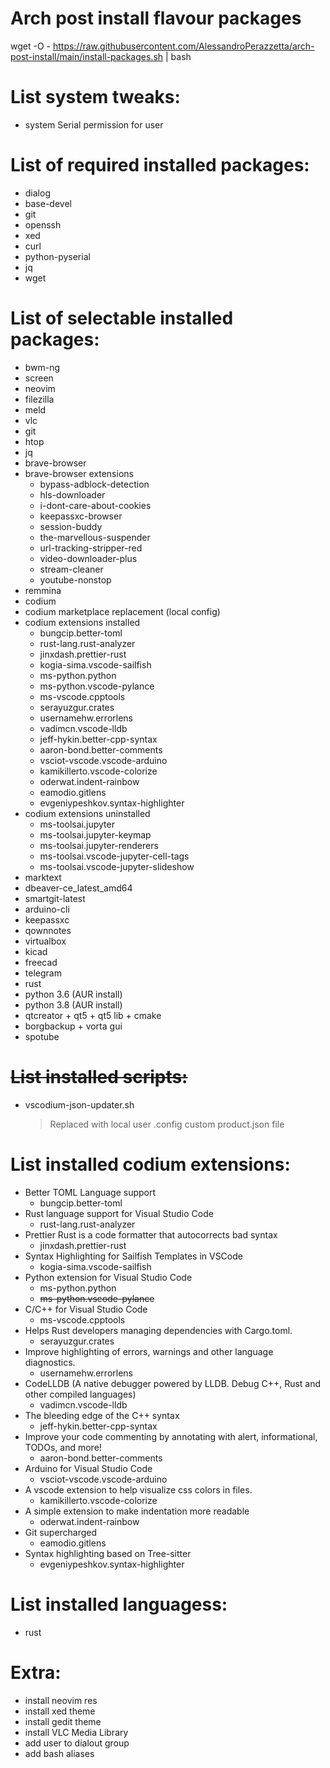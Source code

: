 # Arch post install flavour packages

wget -O - https://raw.githubusercontent.com/AlessandroPerazzetta/arch-post-install/main/install-packages.sh | bash

# List system tweaks:

- system Serial permission for user

# List of required installed packages:

- dialog
- base-devel
- git
- openssh
- xed
- curl
- python-pyserial
- jq
- wget

# List of selectable installed packages:

- bwm-ng 
- screen
- neovim 
- filezilla 
- meld 
- vlc 
- git 
- htop 
- jq
- brave-browser
- brave-browser extensions
  * bypass-adblock-detection
  * hls-downloader
  * i-dont-care-about-cookies
  * keepassxc-browser
  * session-buddy
  * the-marvellous-suspender
  * url-tracking-stripper-red
  * video-downloader-plus
  * stream-cleaner
  * youtube-nonstop
- remmina
- codium
- codium marketplace replacement (local config)
- codium extensions installed
  * bungcip.better-toml
  * rust-lang.rust-analyzer
  * jinxdash.prettier-rust
  * kogia-sima.vscode-sailfish
  * ms-python.python
  * ms-python.vscode-pylance
  * ms-vscode.cpptools
  * serayuzgur.crates
  * usernamehw.errorlens
  * vadimcn.vscode-lldb
  * jeff-hykin.better-cpp-syntax
  * aaron-bond.better-comments
  * vsciot-vscode.vscode-arduino
  * kamikillerto.vscode-colorize
  * oderwat.indent-rainbow
  * eamodio.gitlens
  * evgeniypeshkov.syntax-highlighter
- codium extensions uninstalled
  * ms-toolsai.jupyter
  * ms-toolsai.jupyter-keymap
  * ms-toolsai.jupyter-renderers
  * ms-toolsai.vscode-jupyter-cell-tags
  * ms-toolsai.vscode-jupyter-slideshow
- marktext
- dbeaver-ce_latest_amd64
- smartgit-latest
- arduino-cli
- keepassxc
- qownnotes
- virtualbox
- kicad
- freecad
- telegram
- rust
- python 3.6 (AUR install)
- python 3.8 (AUR install)
- qtcreator + qt5 + qt5 lib + cmake
- borgbackup + vorta gui
- spotube

# ~~List installed scripts:~~

- vscodium-json-updater.sh
  
  > Replaced with local user .config custom product.json file

# List installed codium extensions:

- Better TOML Language support
  * bungcip.better-toml
- Rust language support for Visual Studio Code
  * rust-lang.rust-analyzer
- Prettier Rust is a code formatter that autocorrects bad syntax
  * jinxdash.prettier-rust
- Syntax Highlighting for Sailfish Templates in VSCode
  * kogia-sima.vscode-sailfish
- Python extension for Visual Studio Code
  * ms-python.python
  * ~~ms-python.vscode-pylance~~
- C/C++ for Visual Studio Code
  * ms-vscode.cpptools
- Helps Rust developers managing dependencies with Cargo.toml.
  * serayuzgur.crates
- Improve highlighting of errors, warnings and other language diagnostics.
  * usernamehw.errorlens
- CodeLLDB (A native debugger powered by LLDB. Debug C++, Rust and other compiled languages)
  * vadimcn.vscode-lldb
- The bleeding edge of the C++ syntax
  * jeff-hykin.better-cpp-syntax
- Improve your code commenting by annotating with alert, informational, TODOs, and more!
  * aaron-bond.better-comments
- Arduino for Visual Studio Code
  * vsciot-vscode.vscode-arduino
- A vscode extension to help visualize css colors in files.
  * kamikillerto.vscode-colorize
- A simple extension to make indentation more readable
  * oderwat.indent-rainbow
- Git supercharged
  * eamodio.gitlens
- Syntax highlighting based on Tree-sitter
  * evgeniypeshkov.syntax-highlighter

# List installed languagess:

- rust

# Extra:

- install neovim res
- install xed theme
- install gedit theme
- install VLC Media Library
- add user to dialout group
- add bash aliases

